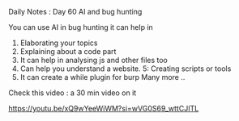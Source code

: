 
Daily Notes : Day 60 
AI and bug hunting 

You can use AI in bug hunting it can help in 
1. Elaborating your topics 
2. Explaining about a code part 
3. It can help in analysing js and other files too 
4. Can help you understand a website.
5: Creating scripts or tools 
7. It can create a while plugin for burp 
Many more ..

Check this video : a 30 min video on it

https://youtu.be/xQ9wYeeWiWM?si=wVG0S69_wttCJITL
